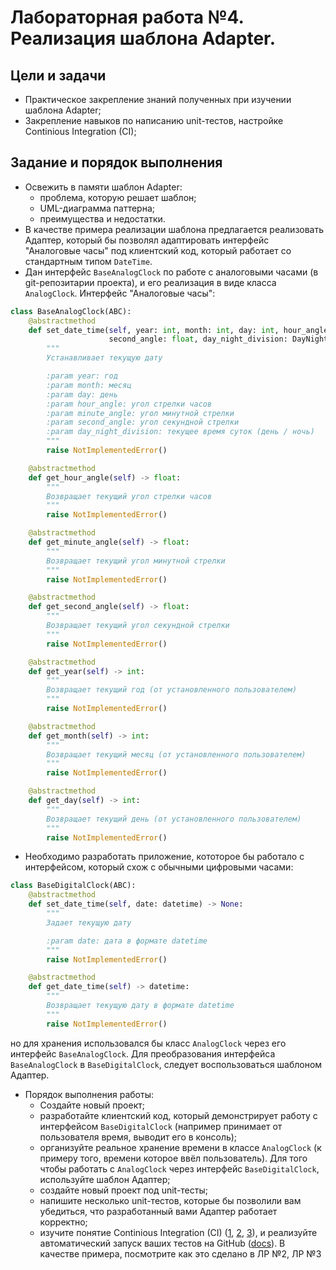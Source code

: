 # Лабораторная работа №4. Реализация шаблона Adapter.

## Цели и задачи
- Практическое закрепление знаний полученных при изучении шаблона Adapter;
- Закрепление навыков по написанию unit-тестов, настройке Continious Integration (CI);

## Задание и порядок выполнения
- Освежить в памяти шаблон Adapter:
   - проблема, которую решает шаблон;
   - UML-диаграмма паттерна;
   - преимущества и недостатки.
- В качестве примера реализации шаблона предлагается реализовать Адаптер, который бы позволял адаптировать интерфейс "Аналоговые часы" под клиентский код, который работает со стандартным типом `DateTime`.
- Дан интерфейс `BaseAnalogClock` по работе с аналоговыми часами (в git-репозитарии проекта), и его реализация в виде класса `AnalogClock`. Интерфейс "Аналоговые часы":

```python
class BaseAnalogClock(ABC):
    @abstractmethod
    def set_date_time(self, year: int, month: int, day: int, hour_angle: float, minute_angle: float,
                      second_angle: float, day_night_division: DayNightDivision):
        """
        Устанавливает текущую дату

        :param year: год
        :param month: месяц
        :param day: день
        :param hour_angle: угол стрелки часов
        :param minute_angle: угол минутной стрелки
        :param second_angle: угол секундной стрелки
        :param day_night_division: текущее время суток (день / ночь)
        """
        raise NotImplementedError()

    @abstractmethod
    def get_hour_angle(self) -> float:
        """
        Возвращает текущий угол стрелки часов
        """
        raise NotImplementedError()

    @abstractmethod
    def get_minute_angle(self) -> float:
        """
        Возвращает текущий угол минутной стрелки
        """
        raise NotImplementedError()

    @abstractmethod
    def get_second_angle(self) -> float:
        """
        Возвращает текущий угол секундной стрелки
        """
        raise NotImplementedError()

    @abstractmethod
    def get_year(self) -> int:
        """
        Возвращает текущий год (от установленного пользователем)
        """
        raise NotImplementedError()

    @abstractmethod
    def get_month(self) -> int:
        """
        Возвращает текущий месяц (от установленного пользователем)
        """
        raise NotImplementedError()

    @abstractmethod
    def get_day(self) -> int:
        """
        Возвращает текущий день (от установленного пользователем)
        """
        raise NotImplementedError()
```

- Необходимо разработать приложение, кототорое бы работало с интерфейсом, который схож с обычными цифровыми часами: 
```python
class BaseDigitalClock(ABC):
    @abstractmethod
    def set_date_time(self, date: datetime) -> None:
        """
        Задает текущую дату

        :param date: дата в формате datetime
        """
        raise NotImplementedError()

    @abstractmethod
    def get_date_time(self) -> datetime:
        """
        Возвращает текущую дату в формате datetime
        """
        raise NotImplementedError()
 ```
  но для хранения использовался бы класс `AnalogClock` через его интерфейс `BaseAnalogClock`. 
  Для преобразования интерфейса `BaseAnalogClock` в `BaseDigitalClock`, следует воспользоваться шаблоном Адаптер.
- Порядок выполнения работы:
  - Создайте новый проект;
  - разработайте клиентский код, который демонстрирует работу с интерфейсом `BaseDigitalClock` (например принимает от пользователя время, выводит его в консоль);
  - организуйте реальное хранение времени в классе `AnalogClock` (к примеру того, времени которое ввёл пользователь). Для того чтобы работать с `AnalogClock` через интерфейс `BaseDigitalClock`, используйте шаблон Адаптер;
  - создайте новый проект под unit-тесты;
  - напишите несколько unit-тестов, которые бы позволили вам убедиться, что разработанный вами Адаптер работает корректно;
  - изучите понятие Continious Integration (CI) ([1](https://en.wikipedia.org/wiki/Continuous_integration), [2](https://docs.github.com/en/free-pro-team@latest/actions/guides/about-continuous-integration), [3](https://www.google.com/search?q=continuous+integration)), и реализуйте автоматический запуск ваших тестов на GitHub ([docs](https://docs.github.com/en/free-pro-team@latest/actions)). В качестве примера, посмотрите как это сделано в ЛР №2, ЛР №3

